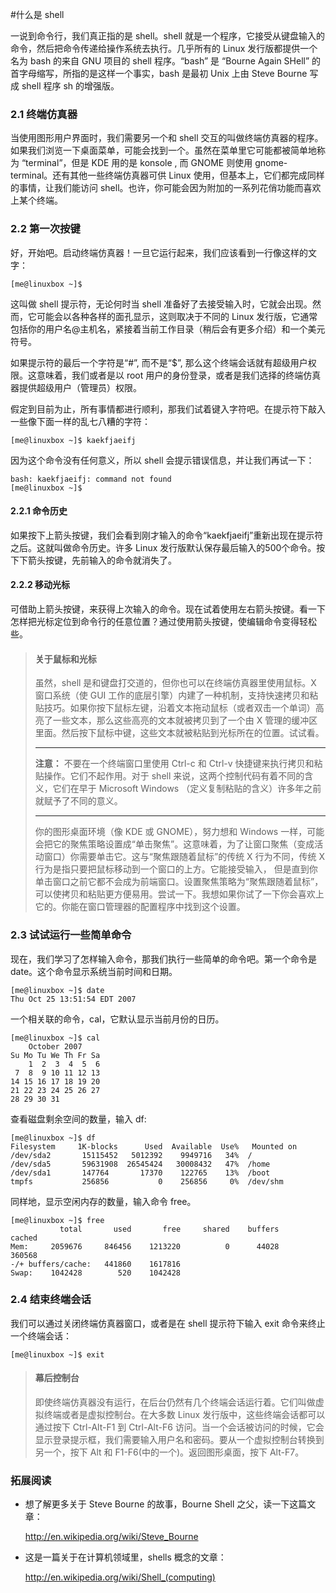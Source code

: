 #什么是 shell




一说到命令行，我们真正指的是 shell。shell 就是一个程序，它接受从键盘输入的命令，然后把命令传递给操作系统去执行。几乎所有的 Linux 发行版都提供一个名为 bash 的来自 GNU 项目的 shell 程序。“bash” 是 “Bourne Again SHell” 的首字母缩写，所指的是这样一个事实，bash 是最初 Unix 上由 Steve Bourne 写成 shell 程序 sh 的增强版。

### 2.1 终端仿真器


当使用图形用户界面时，我们需要另一个和 shell 交互的叫做终端仿真器的程序。如果我们浏览一下桌面菜单，可能会找到一个。虽然在菜单里它可能都被简单地称为 “terminal”，但是 KDE 用的是 konsole , 而 GNOME 则使用 gnome-terminal。还有其他一些终端仿真器可供 Linux 使用，但基本上，它们都完成同样的事情，让我们能访问 shell。也许，你可能会因为附加的一系列花俏功能而喜欢上某个终端。

### 2.2 第一次按键



好，开始吧。启动终端仿真器！一旦它运行起来，我们应该看到一行像这样的文字：


```
[me@linuxbox ~]$
```


这叫做 shell 提示符，无论何时当 shell 准备好了去接受输入时，它就会出现。然而，它可能会以各种各样的面孔显示，这则取决于不同的 Linux 发行版，它通常包括你的用户名@主机名，紧接着当前工作目录（稍后会有更多介绍）和一个美元符号。


如果提示符的最后一个字符是“#”, 而不是“$”, 那么这个终端会话就有超级用户权限。这意味着，我们或者是以 root 用户的身份登录，或者是我们选择的终端仿真器提供超级用户（管理员）权限。


假定到目前为止，所有事情都进行顺利，那我们试着键入字符吧。在提示符下敲入一些像下面一样的乱七八糟的字符：



```
[me@linuxbox ~]$ kaekfjaeifj
```



因为这个命令没有任何意义，所以 shell 会提示错误信息，并让我们再试一下：



```
bash: kaekfjaeifj: command not found
[me@linuxbox ~]$
```



#### 2.2.1 命令历史


如果按下上箭头按键，我们会看到刚才输入的命令“kaekfjaeifj”重新出现在提示符之后。这就叫做命令历史。许多 Linux 发行版默认保存最后输入的500个命令。按下下箭头按键，先前输入的命令就消失了。

#### 2.2.2 移动光标



可借助上箭头按键，来获得上次输入的命令。现在试着使用左右箭头按键。看一下怎样把光标定位到命令行的任意位置？通过使用箭头按键，使编辑命令变得轻松些。

>#### 关于鼠标和光标
>
>虽然，shell 是和键盘打交道的，但你也可以在终端仿真器里使用鼠标。X 窗口系统（使 GUI 工作的底层引擎）内建了一种机制，支持快速拷贝和粘贴技巧。如果你按下鼠标左键，沿着文本拖动鼠标（或者双击一个单词）高亮了一些文本，那么这些高亮的文本就被拷贝到了一个由 X 管理的缓冲区里面。然后按下鼠标中键，这些文本就被粘贴到光标所在的位置。试试看。
>
>*****
>**注意：**
>不要在一个终端窗口里使用 Ctrl-c 和 Ctrl-v 快捷键来执行拷贝和粘贴操作。它们不起作用。对于 shell 来说，这两个控制代码有着不同的含义，它们在早于 Microsoft Windows （定义复制粘贴的含义）许多年之前就赋予了不同的意义。
>*****
>
>你的图形桌面环境（像 KDE 或 GNOME），努力想和 Windows 一样，可能会把它的聚焦策略设置成“单击聚焦”。这意味着，为了让窗口聚焦（变成活动窗口）你需要单击它。这与“聚焦跟随着鼠标”的传统 X 行为不同，传统 X 行为是指只要把鼠标移动到一个窗口的上方。它能接受输入， 但是直到你单击窗口之前它都不会成为前端窗口。设置聚焦策略为“聚焦跟随着鼠标”，可以使拷贝和粘贴更方便易用。尝试一下。我想如果你试了一下你会喜欢上它的。你能在窗口管理器的配置程序中找到这个设置。

### 2.3 试试运行一些简单命令



现在，我们学习了怎样输入命令，那我们执行一些简单的命令吧。第一个命令是 date。这个命令显示系统当前时间和日期。



```
[me@linuxbox ~]$ date
Thu Oct 25 13:51:54 EDT 2007
```





一个相关联的命令，cal，它默认显示当前月份的日历。

   

```
[me@linuxbox ~]$ cal
    October 2007
Su Mo Tu We Th Fr Sa
    1  2  3  4  5  6
 7  8  9 10 11 12 13
14 15 16 17 18 19 20
21 22 23 24 25 26 27
28 29 30 31
```



查看磁盘剩余空间的数量，输入 df:



```
[me@linuxbox ~]$ df
Filesystem     1K-blocks      Used  Available  Use%   Mounted on
/dev/sda2       15115452   5012392    9949716   34%  /
/dev/sda5       59631908  26545424   30008432   47%  /home
/dev/sda1       147764       17370    122765    13%  /boot
tmpfs           256856           0    256856     0%  /dev/shm
```




同样地，显示空闲内存的数量，输入命令 free。



```
[me@linuxbox ~]$ free
           total       used       free     shared    buffers     cached
Mem:     2059676     846456    1213220          0      44028     360568
-/+ buffers/cache:   441860    1617816
Swap:    1042428        520    1042428
```



### 2.4 结束终端会话



我们可以通过关闭终端仿真器窗口，或者是在 shell 提示符下输入 exit 命令来终止一个终端会话：



```
[me@linuxbox ~]$ exit
```



>#### 幕后控制台
>
>即使终端仿真器没有运行，在后台仍然有几个终端会话运行着。它们叫做虚拟终端或者是虚拟控制台。在大多数 Linux 发行版中，这些终端会话都可以通过按下 Ctrl-Alt-F1 到 Ctrl-Alt-F6 访问。当一个会话被访问的时候，它会显示登录提示框，我们需要输入用户名和密码。要从一个虚拟控制台转换到另一个，按下 Alt 和 F1-F6(中的一个)。返回图形桌面，按下 Alt-F7。
>

### 拓展阅读


*  想了解更多关于 Steve Bourne 的故事，Bourne Shell 之父，读一下这篇文章：

    <http://en.wikipedia.org/wiki/Steve_Bourne>



*  这是一篇关于在计算机领域里，shells 概念的文章：

    <http://en.wikipedia.org/wiki/Shell_(computing)>
